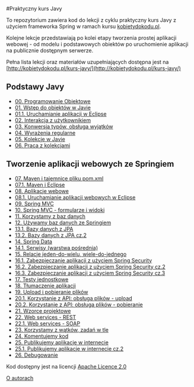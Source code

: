 #Praktyczny kurs Javy

To repozytorium zawiera kod do lekcji z cyklu praktyczny kurs Javy z użyciem frameworka Spring w ramach kursu [kobietydokodu.pl](http://kobietydokodu.pl).

Kolejne lekcje przedstawiają po kolei etapy tworzenia prostej aplikacji webowej - od modelu i podstawowych obiektów po uruchomienie aplikacji na publicznie dostępnym serwerze.

Pełna lista lekcji oraz materiałów uzupełniających dostępna jest na [http://kobietydokodu.pl/kurs-javy/](http://kobietydokodu.pl/kurs-javy/)

## Podstawy Javy
* [00. Programowanie Obiektowe](http://kobietydokodu.pl/0-programowanie-obiektowe/)
* [01. Wstęp do obiektów w Javie](http://kobietydokodu.pl/1-wstep-do-obiektow/)
* [01.1. Uruchamianie aplikacji w Eclipse](http://kobietydokodu.pl/01-1-uruchamianie-aplikacji-w-eclipse/)
* [02. Interakcja z użytkownikiem](http://kobietydokodu.pl/2-interakcja-z-uzytkownikiem/)
* [03. Konwersja typów, obsługa wyjątków](http://kobietydokodu.pl/3-konwersja-typow-obsluga-wyjatkow/)
* [04. Wyrażenia regularne](http://kobietydokodu.pl/4-wyrazenia-regularne/)
* [05. Kolekcje w Javie](http://kobietydokodu.pl/05-kolekcje-w-javie/)
* [06. Praca z kolekcjami](http://kobietydokodu.pl/6-praca-z-kolekcjami/)

## Tworzenie aplikacji webowych ze Springiem
* [07. Maven i tajemnice pliku pom.xml](http://kobietydokodu.pl/7-maven-i-tajemnice-pliku-pom-xml/)
* [07.1. Maven i Eclipse](http://kobietydokodu.pl/07-1-maven-i-eclipse/)
* [08. Aplikacje webowe](http://kobietydokodu.pl/08-aplikacje-webowe/)
* [08.1. Uruchamianie aplikacji webowych w Eclipse](http://kobietydokodu.pl/08-1-uruchamiamy-aplikacje-webowe-w-eclipse/)
* [09. Spring MVC](http://kobietydokodu.pl/09-spring-mvc/)
* [10. Spring MVC - formularze i widoki](http://kobietydokodu.pl/10-spring-mvc-formularze-i-widoki/)
* [11. Korzystamy z baz danych](http://kobietydokodu.pl/11-korzystamy-z-bazy-danych/)
* [12. Używamy baz danych ze Springiem](http://kobietydokodu.pl/12-uzywamy-bazy-danych-ze-sprigiem/)
* [13.1. Bazy danych z JPA](http://kobietydokodu.pl/13-baza-danych-z-jpa-cz-1/)
* [13.2. Bazy danych z JPA cz.2](http://kobietydokodu.pl/13-2-baza-danych-z-jpa-cz-2/)
* [14. Spring Data](http://kobietydokodu.pl/14-spring-data/)
* [14.1. Serwisy (warstwa pośrednia)](http://kobietydokodu.pl/14-1-serwisy-warstwa-posrednia/)
* [15. Relacje jeden-do-wielu, wiele-do-jednego](http://kobietydokodu.pl/15-relacje-jeden-do-wielu-wiele-do-jednego/)
* [16.1. Zabezpieczanie aplikacji z użyciem Spring Security](http://kobietydokodu.pl/16-zabezpieczanie-aplikacji-z-uzyciem-spring-security/)
* [16.2. Zabezpieczanie aplikacji z użyciem Spring Security cz.2](http://kobietydokodu.pl/16-2-zabezpieczanie-aplikacji-z-uzyciem-spring-security/)
* [16.3. Zabezpieczanie aplikacji z użyciem Spring Security cz.3](http://kobietydokodu.pl/16-3-zabezpieczanie-aplikacji-z-uzyciem-spring-security/)
* [17. Testy jednostkowe](http://kobietydokodu.pl/17-testy-jednostkowe/)
* [18. Tłumaczenie aplikacji](http://kobietydokodu.pl/18-tlumaczenie-aplikacji/)
* [19. Upload i pobieranie plików](http://kobietydokodu.pl/19-upload-i-pobieranie-plikow/)
* [20.1. Korzystanie z API: obsługa plików - upload](http://kobietydokodu.pl/20-1-korzystanie-z-api-obsluga-plikow-upload/)
* [20.2. Korzystanie z API: obsługa plików - pobieranie](http://kobietydokodu.pl/20-2-korzystanie-z-api-obsluga-plikow-pobieranie/)
* [21. Wzorce projektowe](http://kobietydokodu.pl/21-wzorce-projektowe/)
* [22. Web services - REST](http://kobietydokodu.pl/22-web-services/)
* [22.1. Web services - SOAP](http://kobietydokodu.pl/22-1-web-services-soap/)
* [23. Korzystamy z wątków, zadań w tle](http://kobietydokodu.pl/23-korzystamy-z-watkow-zadan-w-tle/)
* [24. Komentujemy kod](http://kobietydokodu.pl/24-komentujemy-kod/)
* [25. Publikujemy aplikacje w internecie](http://kobietydokodu.pl/25-publikujemy-aplikacje-w-internecie/)
* [25.1. Publikujemy aplikacje w internecie cz.2](http://kobietydokodu.pl/25-publikujemy-aplikacje-w-internecie-cz-2/)
* [26. Debugowanie](http://kobietydokodu.pl/26-debugowanie-aplikacji/)

Kod dostępny jest na licencji [Apache Licence 2.0](https://tldrlegal.com/license/apache-license-2.0-(apache-2.0))

[O autorach](http://kobietydokodu.pl/o-nas/)